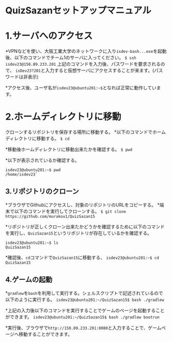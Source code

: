 # QuizSazanセットアップマニュアル

# 1.サーバへのアクセス
*VPNなどを使い、大阪工業大学のネットワークに入り`isdev-bash...exe`を起動後、以下のコマンドでチーム1のサーバに入ってください。
`$ ssh isdev23@150.89.233.201`
上記のコマンドを入力後、パスワードを要求されるので、
`isDev23?201`と入力すると仮想サーバにアクセスすることが来ます。(パスワードは非表示)

*アクセス後、ユーザ名が`isdev23@ubuntu201:~$`となれば正常に動作しています。

# 2.ホームディレクトリに移動
クローンするリポジトリを保存する場所に移動する。
*以下のコマンドでホームディレクトリに移動する。
`$ cd`

*移動後ホームディレクトリに移動出来たかを確認する。
`$ pwd`

*以下が表示されているか確認する。
```
isdev23@ubuntu201:~$ pwd
/home/isdev23`
```

## 3.リポジトリのクローン
*ブラウザでGithubにアクセスし、対象のリポジトリのURLをコピーする。
*端末で以下のコマンドを実行してクローンする。
`$ git clone https://github.com/murakou1/QuizSazan15`

*リポジトリが正しくクローン出来たかどうかを確認するために以下のコマンドを実行し、`QuizSazan15`というリポジトリが存在しているかを確認する。
```
isdev23@ubuntu201:~$ ls
QuizSazan15
```

*確認後、`cd`コマンドで`QuizSazan15`に移動する、
`isdev23@ubuntu201:~$ cd QuizSazan15`

## 4.ゲームの起動
*`gradlew`を`bash`を利用して実行する。シェルスクリプトで記述されているので以下のように実行する。
`isdev23@ubuntu201:~/QuizSazan15$ bash ./gradlew`

*上記の入力後以下のコマンドを実行することでゲームのページを起動することができます。
`isdev23@ubuntu201:~/QuizSazan15$ bash ./gradlew bootrun`

*実行後、ブラウザで`http://150.89.233.201:8080`と入力することで、ゲームページへ移動することができます。